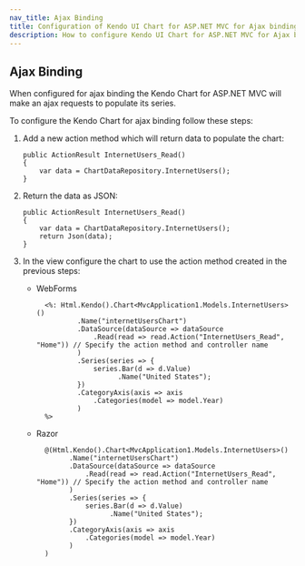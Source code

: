 ```yaml
---
nav_title: Ajax Binding
title: Configuration of Kendo UI Chart for ASP.NET MVC for Ajax binding
description: How to configure Kendo UI Chart for ASP.NET MVC for Ajax binding in quick steps.
---
```


## Ajax Binding

When configured for ajax binding the Kendo Chart for ASP.NET MVC will make an ajax requests to populate its series.

To configure the Kendo Chart for ajax binding follow these steps:

1.  Add a new action method which will return data to populate the chart:

        public ActionResult InternetUsers_Read()
        {
            var data = ChartDataRepository.InternetUsers();
        }

2.  Return the data as JSON:

        public ActionResult InternetUsers_Read()
        {
            var data = ChartDataRepository.InternetUsers();
            return Json(data);
        }

3.  In the view configure the chart to use the action method created in the previous steps:
    - WebForms

            <%: Html.Kendo().Chart<MvcApplication1.Models.InternetUsers>()
                    .Name("internetUsersChart")
                    .DataSource(dataSource => dataSource
                        .Read(read => read.Action("InternetUsers_Read", "Home")) // Specify the action method and controller name
                    )
                    .Series(series => {
                        series.Bar(d => d.Value)
                              .Name("United States");
                    })
                    .CategoryAxis(axis => axis
                        .Categories(model => model.Year)
                    )
            %>
    - Razor

            @(Html.Kendo().Chart<MvcApplication1.Models.InternetUsers>()
                  .Name("internetUsersChart")
                  .DataSource(dataSource => dataSource
                      .Read(read => read.Action("InternetUsers_Read", "Home")) // Specify the action method and controller name
                  )
                  .Series(series => {
                      series.Bar(d => d.Value)
                            .Name("United States");
                  })
                  .CategoryAxis(axis => axis
                      .Categories(model => model.Year)
                  )
            )

